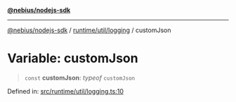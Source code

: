 [**@nebius/nodejs-sdk**](../../../../README.md)

---

[@nebius/nodejs-sdk](../../../../README.md) / [runtime/util/logging](../README.md) / customJson

# Variable: customJson

> `const` **customJson**: _typeof_ `customJson`

Defined in: [src/runtime/util/logging.ts:10](https://github.com/nebius/nodejs-sdk/blob/a37d220b2851e3bf0d396cb03828d544f584df45/src/runtime/util/logging.ts#L10)
